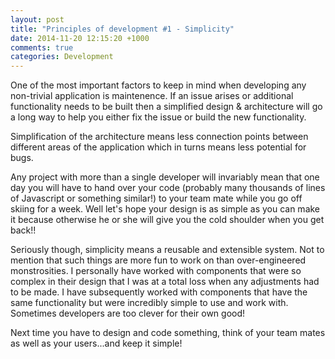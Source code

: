 ```yaml
---
layout: post
title: "Principles of development #1 - Simplicity"
date: 2014-11-20 12:15:20 +1000
comments: true
categories: Development
---
```


One of the most important factors to keep in mind when developing any non-trivial application is maintenence. If an issue arises or additional functionality needs to be built then a simplified design & architecture will go a long way to help you either fix the issue or build the new functionality. 

Simplification of the architecture means less connection points between different areas of the application which in turns means less potential for bugs.

Any project with more than a single developer will invariably mean that one day you will have to hand over your code (probably many thousands of lines of Javascript or something similar!) to your team mate while you go off skiing for a week. Well let's hope your design is as simple as you can make it because otherwise he or she will give you the cold shoulder when you get back!!

Seriously though, simplicity means a reusable and extensible system. Not to mention that such things are more fun to work on than over-engineered monstrosities. I personally have worked with components that were so complex in their design that I was at a total loss when any adjustments had to be made. I have subsequently worked with components that have the same functionality but were incredibly simple to use and work with. Sometimes developers are too clever for their own good!

Next time you have to design and code something, think of your team mates as well as your users...and keep it simple!